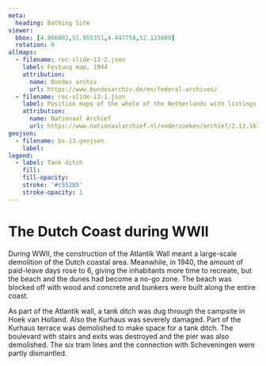 ```yaml
---
meta:
  heading: Bathing Site
viewer:
  bbox: [4.066803,51.955351,4.447758,52.123609]
  rotation: 0
allmaps:
  - filename: rec-slide-13-2.json
    label: Festung map, 1944
    attribution:
      name: Bundes archiv
      url: https://www.bundesarchiv.de/en/federal-archives/
  - filename: rec-slide-13-1.json
    label: Position maps of the whole of the Netherlands with listings of all Dutch and German works on which the nature of the groups of works are indicated by symbols, 1951
    attribution:
      name: Nationaal Archief 
      url: https://www.nationaalarchief.nl/onderzoeken/archief/2.13.167/invnr/1120/file/NL-HaNA_2.13.167_1120_05?eadID=2.13.167&unitID=1120&query=
geojson:
  - filename: bs-13.geojson
    label:
legend:
  - label: Tank ditch
    fill: 
    fill-opacity: 
    stroke: '#c552b5'
    stroke-opacity: 1 
---
```


# The Dutch Coast during WWII

During WWII, the construction of the Atlantik Wall meant a large-scale demolition of the Dutch coastal area. Meanwhile, in 1940, the amount of paid-leave days rose to 6, giving the inhabitants more time to recreate, but the beach and the dunes had become a no-go zone. The beach was blocked off with wood and concrete and bunkers were built along the entire coast. 

As part of the Atlantik wall, a tank ditch was dug through the campsite in Hoek van Holland. Also the Kurhaus was severely damaged. Part of the Kurhaus terrace was demolished to make space for a tank ditch. The boulevard with stairs and exits was destroyed and the pier was also demolished. The six tram lines and the connection with Scheveningen were partly dismantled. 